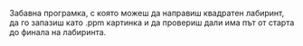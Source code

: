 Забавна програмка, с която можеш да направиш квадратен лабиринт, да го запазиш като .ppm картинка и
да провериш дали има път от старта до финала на лабиринта.
